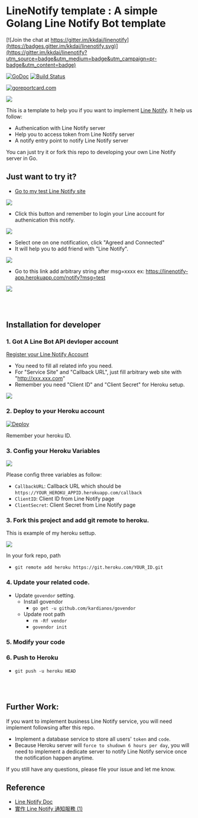 LineNotify template : A simple Golang Line Notify Bot template
==============


[![Join the chat at https://gitter.im/kkdai/linenotify](https://badges.gitter.im/kkdai/linenotify.svg)](https://gitter.im/kkdai/linenotify?utm_source=badge&utm_medium=badge&utm_campaign=pr-badge&utm_content=badge)

 [![GoDoc](https://godoc.org/github.com/kkdai/linenotify.svg?status.svg)](https://godoc.org/github.com/kkdai/linenotify)  [![Build Status](https://travis-ci.org/kkdai/linenotify.svg?branch=master)](https://travis-ci.org/kkdai/linenotify.svg)

[![goreportcard.com](https://goreportcard.com/badge/github.com/kkdai/linenotify)](https://goreportcard.com/report/github.com/kkdai/linenotify)

![](img/linenotify.png)

This is a template to help you if you want to implement [Line Notify](https://notify-bot.line.me/zh_TW/). It help us follow:

- Authenication with Line Notify server
- Help you to access token from Line Notify server
- A notify entry point to notify Line Notify server

You can just try it or fork this repo to developing your own Line Notify server in Go.

## Just want to try it?

- [Go to my test Line Notify site](https://linenotify-app.herokuapp.com/auth)

![](img/notify1.png)

- Click this button and remember to login your Line account for authenication this notify.

![](img/notify2.png)

- Select one on one notification, click "Agreed and Connected"
- It will help you to add friend with "Line Notify".

![](img/notify3.png)

- Go to this link add arbitrary string after msg=xxxx ex: https://linenotify-app.herokuapp.com/notify?msg=test


![](img/notify4.png)


<br><br>

## Installation for developer

### 1. Got A Line Bot API devloper account

[Register your Line Notify Account](https://notify-bot.line.me/my/services/new)

- You need to fill all related info you need.
- For "Service Site" and "Callback URL", just fill arbitrary web site with "http://xxx.xxx.com"
- Remember you need "Client ID" and "Client Secret" for Heroku setup.

![](img/dev1.png)



### 2. Deploy to your Heroku account

[![Deploy](https://www.herokucdn.com/deploy/button.svg)](https://heroku.com/deploy)

Remember your heroku ID.

### 3. Config your Heroku Variables 

![](img/dev2.png)

Please config three variables as follow:

- `CallbackURL`: Callback URL which should be `https://YOUR_HEROKU_APPID.herokuapp.com/callback`
- `ClientID`: Client ID from Line Notify page
- `ClientSecret`: Client Secret from Line Notify page


### 3. Fork this project and add git remote to heroku.

This is example of my heroku settup.

![](img/dev3.png)

In your fork repo, path

- `git remote add heroku https://git.heroku.com/YOUR_ID.git`

### 4. Update your related code.

- Update `govendor` setting.
    - Install govendor
        - `go get -u github.com/kardianos/govendor`
    - Update root path
        - `rm -Rf vendor`
        - `govendor init`
### 5. Modify your code

### 6. Push to Heroku

- `git push -u heroku HEAD`


<br><br>

## Further Work:

If you want to implement business Line Notify service, you will need implement followsing after this repo.

- Implement a database service to store all users' `token` and `code`.
- Because Heroku server will `force to shudown 6 hours per day`, you will need to implement a dedicate server to notify Line Notify service once the notification happen anytime.

If you still have any questions, please file your issue and let me know.

## Reference

- [Line Notify Doc](https://notify-bot.line.me/doc/en/)
- [實作 Line Notify 通知服務 (1)](https://poychang.github.io/line-notify-1-basic/)
